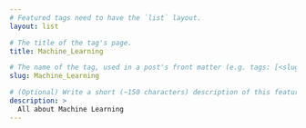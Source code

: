 ```yaml
---
# Featured tags need to have the `list` layout.
layout: list

# The title of the tag's page.
title: Machine_Learning

# The name of the tag, used in a post's front matter (e.g. tags: [<slug>]).
slug: Machine_Learning

# (Optional) Write a short (~150 characters) description of this featured tag.
description: >
  All about Machine Learning
---
```

